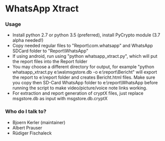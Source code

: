 # WhatsApp Xtract #

### Usage ###

* Install python 2.7 or python 3.5 (preferred), install PyCrypto module (3.7 alpha needed!)
* Copy needed regular files to "Report\com.whatsapp" and WhatsApp SDCard folder to "Report\WhatsApp"
* If using android, run using "python whatsapp_xtract.py", which will put the report files into the Report folder
* You may choose a different directory for output, for example "python whatsapp_xtract.py e:\wa\msgstore.db -o e:\report\Bericht"
  will export the report to e:\report folder and creates Bericht.html files. Make sure you copy then SD-Card WhatsApp folder to e:\report\WhatsApp before running the script to make video/picture/voice note links working.
* For extraction and report generation of cryptX files, just replace msgstore.db as input with msgstore.db.cryptX


### Who do I talk to? ###

* Bjoern Kerler (maintainer)
* Albert Prauser
* Rüdiger Fischaleck